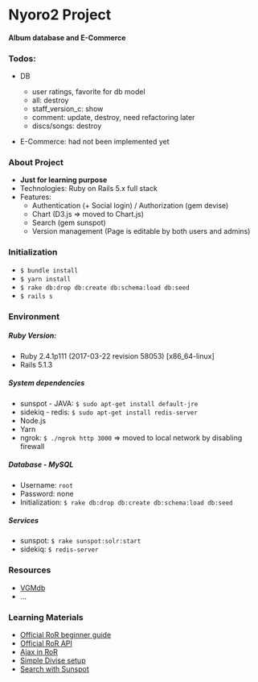 # **Nyoro2 Project**
#### Album database and E-Commerce

### Todos:
* DB
  * user ratings, favorite for db model
  * all: destroy
  * staff_version_c: show
  * comment: update, destroy, need refactoring later
  * discs/songs: destroy

* E-Commerce: had not been implemented yet

### About Project 
* **Just for learning purpose**
* Technologies: Ruby on Rails 5.x full stack
* Features: 
  * Authentication (+ Social login) / Authorization (gem devise)
  * Chart (D3.js => moved to Chart.js)
  * Search (gem sunspot)
  * Version management (Page is editable by both users and admins)

### Initialization
* `$ bundle install`
* `$ yarn install`
* `$ rake db:drop db:create db:schema:load db:seed`
* `$ rails s`

### Environment
##### Ruby Version: 
* Ruby 2.4.1p111 (2017-03-22 revision 58053) [x86_64-linux]
* Rails 5.1.3

##### System dependencies
* sunspot - JAVA: `$ sudo apt-get install default-jre`
* sidekiq - redis: `$ sudo apt-get install redis-server`
* Node.js
* Yarn
* ngrok: `$ ./ngrok http 3000` => moved to local network by disabling firewall

##### Database - MySQL
* Username: `root`
* Password: none
* Initialization: `$ rake db:drop db:create db:schema:load db:seed`

##### Services
* sunspot: `$ rake sunspot:solr:start`
* sidekiq: `$ redis-server`

### Resources
* [VGMdb](http://vgmdb.net/)
* ...

### Learning Materials
* [Official RoR beginner guide](http://guides.rubyonrails.org/getting_started.html)
* [Official RoR API](http://api.rubyonrails.org/)
* [Ajax in RoR](http://guides.rubyonrails.org/working_with_javascript_in_rails.html)
* [Simple Divise setup](https://launchschool.com/blog/how-to-use-devise-in-rails-for-authentication)
* [Search with Sunspot](https://github.com/sunspot/sunspot/wiki)
